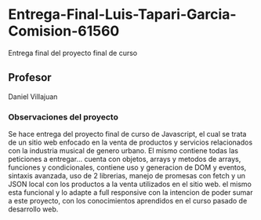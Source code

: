 # Entrega-Final-Luis-Tapari-Garcia-Comision-61560
Entrega final del proyecto final de curso
## Profesor
Daniel Villajuan
### Observaciones del proyecto 
Se hace entrega del proyecto final de curso de Javascript, el cual se trata de un sitio web enfocado en la venta de productos y servicios relacionados con la industria musical de genero urbano. El mismo contiene todas las peticiones a entregar... cuenta con objetos, arrays y metodos de arrays, funciones y condicionales, contiene uso y generacion de DOM y eventos, sintaxis avanzada, uso de 2 librerias, manejo de promesas con fetch y un JSON local con los productos a la venta utilizados en el sitio web. 
el mismo esta funcional y lo adapte a full responsive con la intencion de poder sumar a este proyecto, con los conocimientos aprendidos en el curso pasado de desarrollo web.